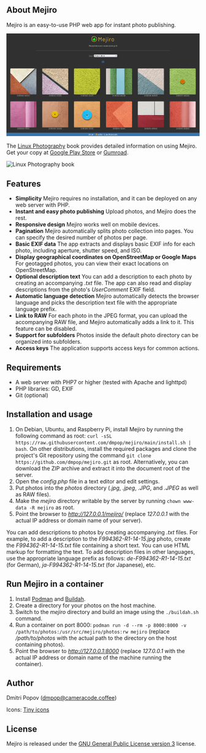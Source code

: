 ## About Mejiro

Mejiro is an easy-to-use PHP web app for instant photo publishing.

<img src="mejiro.png" alt="Mejiro">

The [Linux Photography](https://gumroad.com/l/linux-photography) book provides detailed information on using Mejiro. Get your copy at [Google Play Store](https://play.google.com/store/books/details/Dmitri_Popov_Linux_Photography?id=cO70CwAAQBAJ) or [Gumroad](https://gumroad.com/l/linux-photography).

<img src="https://tokyoma.de/bookcovers/linux-photography.jpg" title="Linux Photography book" width="200"/>

## Features

- **Simplicity** Mejiro requires no installation, and it can be deployed on any web server with PHP.
- **Instant and easy photo publishing** Upload photos, and Mejiro does the rest.
- **Responsive design** Mejiro works well on mobile devices.
- **Pagination** Mejiro automatically splits photo collection into pages. You can specify the desired number of photos per page.
- **Basic EXIF data** The app extracts and displays basic EXIF info for each photo, including aperture, shutter speed, and ISO.
- **Display geographical coordinates on OpenStreetMap or Google Maps** For geotagged photos, you can view their exact locations on OpenStreetMap.
- **Optional description text** You can add a description to each photo by creating an accompanying *.txt* file. The app can also read and display descriptions from the photo's *UserComment* EXIF field.
- **Automatic language detection** Mejiro automatically detects the browser language and picks the description text file with the appropriate language prefix.
- **Link to RAW** For each photo in the JPEG format, you can upload the accompanying RAW file, and Mejiro automatically adds a link to it. This feature can be disabled.
- **Support for subfolders** Photos inside the default photo directory can be organized into subfolders.
- **Access keys** The application supports access keys for common actions.

## Requirements

* A web server with PHP7 or higher (tested with Apache and lighttpd)
* PHP libraries: GD, EXIF
* Git (optional)

## Installation and usage

1. On Debian, Ubuntu, and Raspberry Pi, install Mejiro by running the following command as root: `curl -sSL https://raw.githubusercontent.com/dmpop/mejiro/main/install.sh | bash`. On other distributions, install the required packages and clone the project's Git repository using the command `git clone https://github.com/dmpop/mejiro.git` as root. Alternatively, you can download the ZIP archive and extract it into the document root of the server.
2. Open the *config.php* file in a text editor and edit settings.
3. Put photos into the *photos* directory (_.jpg_, _.jpeg_, _.JPG_, and _.JPEG_ as well as RAW files).
4. Make the _mejiro_ directory writable by the server by running `chown www-data -R mejiro` as root.
5. Point the browser to _http://127.0.0.1/mejiro/_ (replace _127.0.0.1_ with the actual IP address or domain name of your server).

You can add descriptions to photos by creating accompanying _.txt_ files. For example, to add a description to the _F994362-R1-14-15.jpg_ photo, create the _F994362-R1-14-15.txt_ file containing a short text. You can use HTML markup for formatting the text. To add description files in other languages, use the appropriate language prefix as follows: _de-F994362-R1-14-15.txt_ (for German), _ja-F994362-R1-14-15.txt_ (for Japanese), etc.

## Run Mejiro in a container

1. Install [Podman](https://podman.io) and [Buildah](https://buildah.io).
2. Create a directory for your photos on the host machine.
3. Switch to the _mejiro_ directory and build an image using the `./buildah.sh` command.
4. Run a container on port 8000: `podman run -d --rm -p 8000:8000 -v /path/to/photos:/usr/src/mejiro/photos:rw mejiro` (replace _/path/to/photos_ with the actual path to the directory on the host containing photos).
5. Point the browser to _http://127.0.0.1:8000_ (replace _127.0.0.1_ with the actual IP address or domain name of the machine running the container).

## Author

Dmitri Popov ([dmpop@cameracode.coffee](mailto:dmpop@cameracode.coffee))

Icons: [Tiny icons](https://teenyicons.com/)

## License

Mejiro is released under the [GNU General Public License version 3](http://www.gnu.org/licenses/gpl-3.0.en.html) license.
